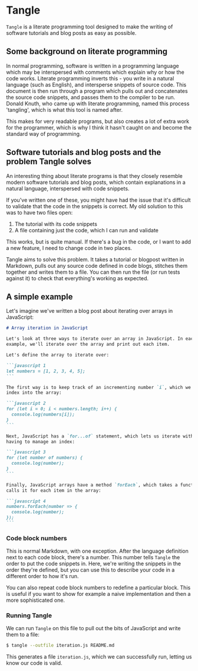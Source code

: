 # Tangle

`Tangle` is a literate programming tool designed to make the writing of software
tutorials and blog posts as easy as possible.

## Some background on literate programming

In normal programming, software is written in a programming language which may
be interspersed with comments which explain why or how the code works. Literate
programming inverts this - you write in a natural language (such as English),
and intersperse snippets of source code. This document is then run through a
program which pulls out and concatenates the source code snippets, and passes
them to the compiler to be run. Donald Knuth, who came up with literate
programming, named this process 'tangling', which is what this tool is named
after.

This makes for very readable programs, but also creates a lot of extra work for
the programmer, which is why I think it hasn't caught on and become the
standard way of programming.

## Software tutorials and blog posts and the problem Tangle solves

An interesting thing about literate programs is that they closely resemble
modern software tutorials and blog posts, which contain explanations in a
natural language, interspersed with code snippets.

If you've written one of these, you might have had the issue that it's
difficult to validate that the code in the snippets is correct. My old solution
to this was to have two files open:

1. The tutorial with its code snippets
2. A file containing just the code, which I can run and validate

This works, but is quite manual. If there's a bug in the code, or I want to add
a new feature, I need to change code in two places.

Tangle aims to solve this problem. It takes a tutorial or blogpost written in
Markdown, pulls out any source code defined in code blogs, stitches them
together and writes them to a file. You can then run the file (or run tests
against it) to check that everything's working as expected.

## A simple example

Let's imagine we've written a blog post about iterating over arrays in
JavaScript:

````markdown
# Array iteration in JavaScript

Let's look at three ways to iterate over an array in JavaScript. In each
example, we'll iterate over the array and print out each item.

Let's define the array to iterate over:

```javascript 1
let numbers = [1, 2, 3, 4, 5];
```

The first way is to keep track of an incrementing number `i`, which we use to
index into the array:

```javascript 2
for (let i = 0; i < numbers.length; i++) {
  console.log(numbers[i]);
}
```

Next, JavaScript has a `for...of` statement, which lets us iterate without
having to manage an index:

```javascript 3
for (let number of numbers) {
  console.log(number);
}
```

Finally, JavaScript arrays have a method `forEach`, which takes a function and
calls it for each item in the array:

```javascript 4
numbers.forEach(number => {
  console.log(number);
});
```
````

### Code block numbers

This is normal Markdown, with one exception. After the language definition next
to each code block, there's a number. This number tells `Tangle` the order to
put the code snippets in. Here, we're writing the snippets in the order they're
defined, but you can use this to describe your code in a different order to how
it's run.

You can also repeat code block numbers to redefine a particular block. This is
useful if you want to show for example a naive implementation and then a more
sophisticated one.

### Running Tangle

We can run `Tangle` on this file to pull out the bits of JavaScript and write
them to a file:

```sh
$ tangle --outfile iteration.js README.md
```

This generates a file `iteration.js`, which we can successfully run, letting us
know our code is valid.
